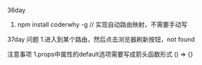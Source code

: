 36day
1. npm install coderwhy -g // 实现自动路由映射，不需要手动写

37day
问题
1.进入到某个路由，然后点击浏览器刷新按钮，not found

注意事项
  1.props中属性的default选项需要写成箭头函数形式 () => {}
